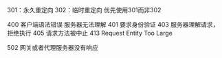 301：永久重定向
302：临时重定向
优先使用301而非302

400  客户端语法错误  服务器无法理解
401  要求身份验证
403  服务器理解请求，拒绝执行
405  请求方法被中止
413  Request Entity Too Large

502  网关或者代理服务器没有响应
